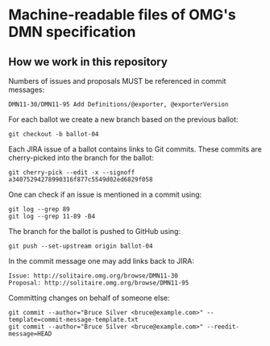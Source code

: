 Machine-readable files of OMG's DMN specification
=================================================

How we work in this repository
------------------------------

Numbers of issues and proposals MUST be referenced in commit messages:

    DMN11-30/DMN11-95 Add Definitions/@exporter, @exporterVersion
    

For each ballot we create a new branch based on the previous ballot:

    git checkout -b ballot-04

Each JIRA issue of a ballot contains links to Git commits. These commits are cherry-picked into the branch for the ballot:

    git cherry-pick --edit -x --signoff a34075294278990316f877c5549d02ed6829f058

One can check if an issue is mentioned in a commit using:

    git log --grep 89
    git log --grep 11-89 -B4

The branch for the ballot is pushed to GitHub using:

    git push --set-upstream origin ballot-04

In the commit message one may add links back to JIRA:

```
Issue: http://solitaire.omg.org/browse/DMN11-30
Proposal: http://solitaire.omg.org/browse/DMN11-95
```

Committing changes on behalf of someone else:

    git commit --author="Bruce Silver <bruce@example.com>" --template=commit-message-template.txt
    git commit --author="Bruce Silver <bruce@example.com>" --reedit-message=HEAD
